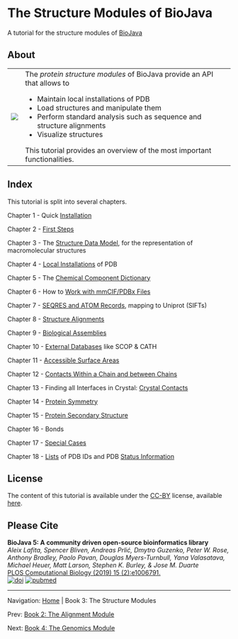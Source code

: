 The Structure Modules of BioJava
=====================================================

A tutorial for the structure modules of [BioJava](http://www.biojava.org)

## About
<table>
    <tr>
        <td>
            <img src="img/4hhb_jmol.png"/>
        </td>
        <td>
            The <i>protein structure modules</i> of BioJava provide an API that allows to 
            <ul>
                <li>Maintain local installations of PDB</li>
                <li>Load structures and manipulate them</li>
                <li>Perform standard analysis such as sequence and structure alignments</li>
                <li>Visualize structures</li>
            </ul>
            This tutorial provides an overview of the most important functionalities.
        </td>
    </tr>
</table>   

## Index

This tutorial is split into several chapters.


Chapter 1 - Quick [Installation](installation.md)

Chapter 2 - [First Steps](firststeps.md)

Chapter 3 - The [Structure Data Model](structure-data-model.md), for the representation of macromolecular structures

Chapter 4 - [Local Installations](caching.md) of PDB

Chapter 5 - The [Chemical Component Dictionary](chemcomp.md)

Chapter 6 - How to [Work with mmCIF/PDBx Files](mmcif.md)

Chapter 7 - [SEQRES and ATOM Records](seqres.md), mapping to Uniprot (SIFTs)

Chapter 8 - [Structure Alignments](alignment.md)

Chapter 9 - [Biological Assemblies](bioassembly.md)

Chapter 10 - [External Databases](externaldb.md) like SCOP &amp; CATH

Chapter 11 - [Accessible Surface Areas](asa.md)

Chapter 12 - [Contacts Within a Chain and between Chains](contact-map.md)

Chapter 13 - Finding all Interfaces in Crystal: [Crystal Contacts](crystal-contacts.md)

Chapter 14 - [Protein Symmetry](symmetry.md)

Chapter 15 - [Protein Secondary Structure](secstruc.md)

Chapter 16 - Bonds

Chapter 17 - [Special Cases](special.md)

Chapter 18 - [Lists](lists.md) of PDB IDs and PDB [Status Information](lists.md)


## License

The content of this tutorial is available under the [CC-BY](http://creativecommons.org/licenses/by/3.0/) license, available [here](../license.md).

## Please Cite

**BioJava 5: A community driven open-source bioinformatics library**<br/>
*Aleix Lafita, Spencer Bliven, Andreas Prlić, Dmytro Guzenko, Peter W. Rose, Anthony Bradley, Paolo Pavan, Douglas Myers-Turnbull, Yana Valasatava, Michael Heuer, Matt Larson, Stephen K. Burley, & Jose M. Duarte* <br/>
[PLOS Computational Biology (2019) 15 (2):e1006791.](https://journals.plos.org/ploscompbiol/article?id=10.1371/journal.pcbi.1006791) <br/>
[![doi](https://img.shields.io/badge/doi-10.1371%2Fjournal.pcbi.1006791-blue.svg?style=flat)](https://doi.org/10.1371/journal.pcbi.1006791) [![pubmed](https://img.shields.io/badge/pubmed-30735498-blue.svg?style=flat)](http://www.ncbi.nlm.nih.gov/pubmed/30735498)



<!--automatically generated footer-->

---

Navigation:
[Home](../README.md)
| Book 3: The Structure Modules

Prev: [Book 2: The Alignment Module](../alignment/README.md)

Next: [Book 4: The Genomics Module](../genomics/README.md)
